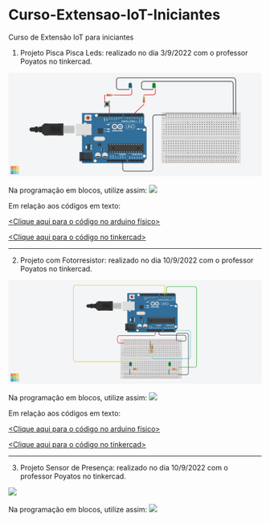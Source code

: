 # Curso-Extensao-IoT-Iniciantes
Curso de Extensão IoT para iniciantes

1) Projeto Pisca Pisca Leds: realizado no dia 3/9/2022 com o professor Poyatos no tinkercad.
<img src="Pisca pisca.png">

Na programação em blocos, utilize assim:
<img src="Código pisca pisca.png">

Em relação aos códigos em texto:

<a href="piscapisca.ino.txt"><Clique aqui para o código no arduino físico></a>

<a href="Bodacious Hillar.brd"><Clique aqui para o código no tinkercad></a>

_________________________________________________________________________


2) Projeto com Fotorresistor: realizado no dia 10/9/2022 com o professor Poyatos no tinkercad.
<img src="Fotorresistor.png">

Na programação em blocos, utilize assim:
<img src="Código fotorresistor.png">
  
Em relação aos códigos em texto:
  
<a href="Fotorresistor.ino.txt"><Clique aqui para o código no arduino físico></a>
  
<a href="Fotorresistor.brd"><Clique aqui para o código no tinkercad></a>
  
_________________________________________________________________________


3) Projeto Sensor de Presença: realizado no dia 10/9/2022 com o professor Poyatos no tinkercad.
<img src="Sensor de presença.png">

Na programação em blocos, utilize assim:
<img src="Código sensor.png">
